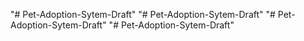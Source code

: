 "# Pet-Adoption-Sytem-Draft" 
"# Pet-Adoption-Sytem-Draft" 
"# Pet-Adoption-Sytem-Draft" 
"# Pet-Adoption-Sytem-Draft" 

